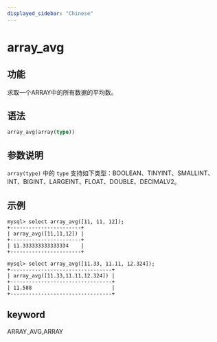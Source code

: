 ```yaml
---
displayed_sidebar: "Chinese"
---
```


# array_avg

## 功能

求取一个ARRAY中的所有数据的平均数。

## 语法

```Haskell
array_avg(array(type))
```

## 参数说明

`array(type)` 中的 `type` 支持如下类型：BOOLEAN、TINYINT、SMALLINT、INT、BIGINT、LARGEINT、FLOAT、DOUBLE、DECIMALV2。

## 示例

```plain text
mysql> select array_avg([11, 11, 12]);
+-----------------------+
| array_avg([11,11,12]) |
+-----------------------+
| 11.333333333333334    |
+-----------------------+

mysql> select array_avg([11.33, 11.11, 12.324]);
+---------------------------------+
| array_avg([11.33,11.11,12.324]) |
+---------------------------------+
| 11.588                          |
+---------------------------------+
```

## keyword

ARRAY_AVG,ARRAY

